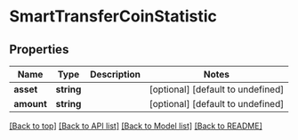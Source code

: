 # SmartTransferCoinStatistic

## Properties

|Name | Type | Description | Notes|
|------------ | ------------- | ------------- | -------------|
|**asset** | **string** |  | [optional] [default to undefined]|
|**amount** | **string** |  | [optional] [default to undefined]|




[[Back to top]](#) [[Back to API list]](../../README.md#documentation-for-api-endpoints) [[Back to Model list]](../../README.md#documentation-for-models) [[Back to README]](../../README.md)
